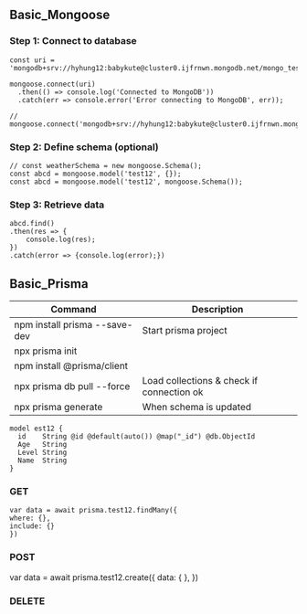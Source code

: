 ## Basic_Mongoose

### Step 1: Connect to database
```
const uri = 'mongodb+srv://hyhung12:babykute@cluster0.ijfrnwn.mongodb.net/mongo_test';

mongoose.connect(uri)
  .then(() => console.log('Connected to MongoDB'))
  .catch(err => console.error('Error connecting to MongoDB', err));
  
// mongoose.connect('mongodb+srv://hyhung12:babykute@cluster0.ijfrnwn.mongodb.net/mongo_test');
```
### Step 2: Define schema (optional)
```
// const weatherSchema = new mongoose.Schema();
const abcd = mongoose.model('test12', {});
const abcd = mongoose.model('test12', mongoose.Schema());
```
### Step 3: Retrieve data
```
abcd.find()
.then(res => {
    console.log(res);
})
.catch(error => {console.log(error);})
```

## Basic_Prisma
|Command|Description|
|-|-|
|npm install prisma --save-dev|Start prisma project|
|npx prisma init||
|npm install @prisma/client||
|npx prisma db pull --force| Load collections & check if connection ok|
|npx prisma generate|When schema is updated|

```
model est12 {
  id    String @id @default(auto()) @map("_id") @db.ObjectId
  Age   String
  Level String
  Name  String
}
```
### GET
```
var data = await prisma.test12.findMany({
where: {},
include: {}
})
```
### POST
var data = await prisma.test12.create({
  data: {
  },
  })
### DELETE






